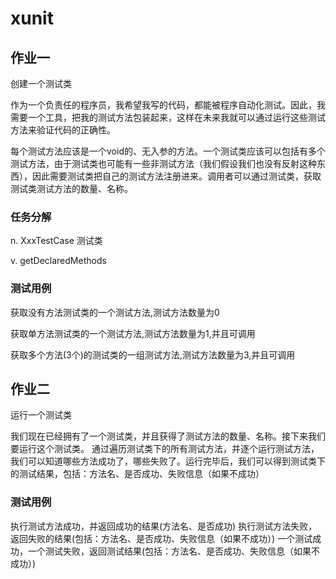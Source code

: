 # xunit

## 作业一

创建一个测试类

作为一个负责任的程序员，我希望我写的代码，都能被程序自动化测试。因此，我需要一个工具，把我的测试方法包装起来，这样在未来我就可以通过运行这些测试方法来验证代码的正确性。

每个测试方法应该是一个void的、无入参的方法。一个测试类应该可以包括有多个测试方法，由于测试类也可能有一些非测试方法（我们假设我们也没有反射这种东西），因此需要测试类把自己的测试方法注册进来。调用者可以通过测试类，获取测试类测试方法的数量、名称。

### 任务分解

n. 
XxxTestCase 测试类

v.
getDeclaredMethods

### 测试用例

获取没有方法测试类的一个测试方法,测试方法数量为0

获取单方法测试类的一个测试方法,测试方法数量为1,并且可调用

获取多个方法(3个)的测试类的一组测试方法,测试方法数量为3,并且可调用


## 作业二
运行一个测试类

我们现在已经拥有了一个测试类，并且获得了测试方法的数量、名称。接下来我们要运行这个测试类。
通过遍历测试类下的所有测试方法，并逐个运行测试方法，我们可以知道哪些方法成功了，哪些失败了。运行完毕后，我们可以得到测试类下的测试结果，包括：方法名、是否成功、失败信息（如果不成功）

### 测试用例

执行测试方法成功，并返回成功的结果(方法名、是否成功)
执行测试方法失败，返回失败的结果(包括：方法名、是否成功、失败信息（如果不成功）)
一个测试成功，一个测试失败，返回测试结果(包括：方法名、是否成功、失败信息（如果不成功）)

